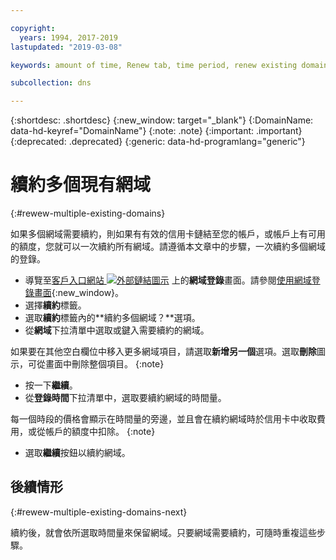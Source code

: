 ```yaml
---

copyright:
  years: 1994, 2017-2019
lastupdated: "2019-03-08"

keywords: amount of time, Renew tab, time period, renew existing domains

subcollection: dns

---
```


{:shortdesc: .shortdesc}
{:new_window: target="_blank"}
{:DomainName: data-hd-keyref="DomainName"}
{:note: .note}
{:important: .important}
{:deprecated: .deprecated}
{:generic: data-hd-programlang="generic"}

# 續約多個現有網域
{:#rewew-multiple-existing-domains}

如果多個網域需要續約，則如果有有效的信用卡鏈結至您的帳戶，或帳戶上有可用的額度，您就可以一次續約所有網域。請遵循本文章中的步驟，一次續約多個網域的登錄。

* 導覽至[客戶入口網站 ![外部鏈結圖示](../../icons/launch-glyph.svg "外部鏈結圖示")](https://{DomainName}/) 上的**網域登錄**畫面。請參閱[使用網域登錄畫面](/docs/infrastructure/dns?topic=dns-how-to-use-the-domain-registration-screen){:new_window}。
* 選擇**續約**標籤。
* 選取**續約**標籤內的**續約多個網域？**選項。
* 從**網域**下拉清單中選取或鍵入需要續約的網域。 

如果要在其他空白欄位中移入更多網域項目，請選取**新增另一個**選項。選取**刪除**圖示，可從畫面中刪除整個項目。
{:note}
* 按一下**繼續**。
* 從**登錄時間**下拉清單中，選取要續約網域的時間量。

每一個時段的價格會顯示在時間量的旁邊，並且會在續約網域時於信用卡中收取費用，或從帳戶的額度中扣除。
{:note}  

* 選取**繼續**按鈕以續約網域。

## 後續情形
{:#rewew-multiple-existing-domains-next}

續約後，就會依所選取時間量來保留網域。只要網域需要續約，可隨時重複這些步驟。

